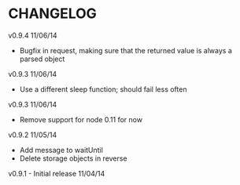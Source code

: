 CHANGELOG
=========

v0.9.4 11/06/14
* Bugfix in request, making sure that the returned value is always a parsed object

v0.9.3 11/06/14
* Use a different sleep function; should fail less often

v0.9.3 11/06/14
* Remove support for node 0.11 for now

v0.9.2 11/05/14
* Add message to waitUntil
* Delete storage objects in reverse

v0.9.1 - Initial release 11/04/14

